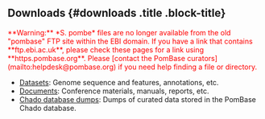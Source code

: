 ## Downloads {#downloads .title .block-title}

<div style="color: red">
**Warning:** *S. pombe* files are no longer available from the old
  "pombase" FTP site within the EBI domain. If you have a link that
  contains **ftp.ebi.ac.uk**, please check these pages for a link
  using **https.pombase.org**. Please [contact the PomBase
  curators](mailto:helpdesk@pombase.org) if you need help finding a
  file or directory.
</div>

 - [Datasets](datasets): Genome sequence and features, annotations, etc.
 - [Documents](documents): Conference materials, manuals, reports, etc.
 - [Chado database dumps](downloads/chado-database-dumps): Dumps of curated data stored in the PomBase Chado database.

